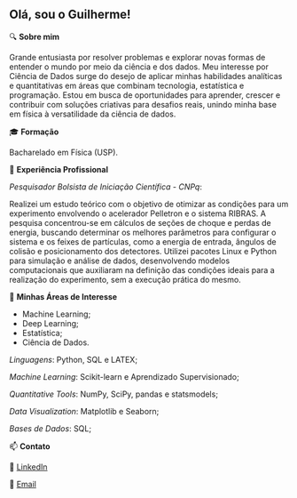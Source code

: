 ## Olá, sou o Guilherme!



🔍 **Sobre mim**

Grande entusiasta por resolver problemas e explorar novas formas de entender o mundo por meio da ciência e dos dados. Meu interesse por Ciência de Dados surge do desejo de aplicar minhas habilidades analíticas e quantitativas em áreas que combinam tecnologia, estatística e programação. Estou em busca de oportunidades para aprender, crescer e contribuir com soluções criativas para desafios reais, unindo minha base em física à versatilidade da ciência de dados.



🎓 **Formação**

Bacharelado em Física (USP).  
  

💼 **Experiência Profissional**

*Pesquisador Bolsista de Iniciação Científica - CNPq*:

Realizei um estudo teórico com o objetivo de otimizar as condições para um experimento envolvendo o acelerador Pelletron e o sistema RIBRAS. A pesquisa concentrou-se em cálculos de seções de choque e perdas de energia, buscando determinar os melhores parâmetros para configurar o sistema e os feixes de partículas, como a energia de entrada, ângulos de colisão e posicionamento dos detectores. Utilizei pacotes Linux e Python para simulação e análise de dados, desenvolvendo modelos computacionais que auxiliaram na definição das condições ideais para a realização do experimento, sem a execução prática do mesmo.


🚀 **Minhas Áreas de Interesse**

- Machine Learning;
- Deep Learning;
- Estatística;
- Ciência de Dados. 
  

*Linguagens*: Python, SQL e LATEX;

*Machine Learning*: Scikit-learn e Aprendizado Supervisionado;

*Quantitative Tools*: NumPy, SciPy, pandas e statsmodels;

*Data Visualization*: Matplotlib e Seaborn;

*Bases de Dados*: SQL;

  

📫 **Contato**

💼 [LinkedIn](https://www.linkedin.com/in/guilherme-paredes-4540552a7/)

📧 [Email](guipparedes2001@gmail.com)
  
